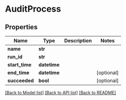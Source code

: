 # AuditProcess


## Properties
Name | Type | Description | Notes
------------ | ------------- | ------------- | -------------
**name** | **str** |  | 
**run_id** | **str** |  | 
**start_time** | **datetime** |  | 
**end_time** | **datetime** |  | [optional] 
**succeeded** | **bool** |  | [optional] 

[[Back to Model list]](../README.md#documentation-for-models) [[Back to API list]](../README.md#documentation-for-api-endpoints) [[Back to README]](../README.md)


